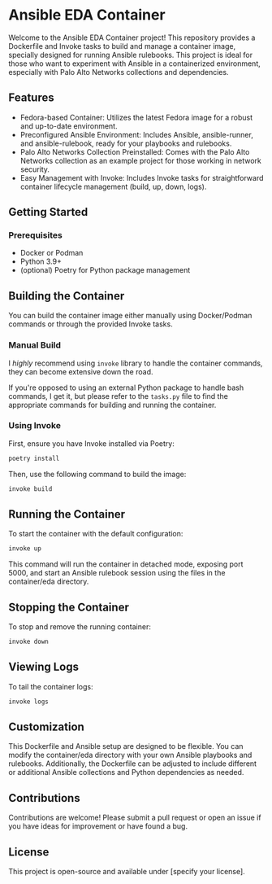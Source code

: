 # Ansible EDA Container

Welcome to the Ansible EDA Container project! This repository provides a Dockerfile and Invoke tasks to build and manage a container image, specially designed for running Ansible rulebooks. This project is ideal for those who want to experiment with Ansible in a containerized environment, especially with Palo Alto Networks collections and dependencies.

## Features

- Fedora-based Container: Utilizes the latest Fedora image for a robust and up-to-date environment.
- Preconfigured Ansible Environment: Includes Ansible, ansible-runner, and ansible-rulebook, ready for your playbooks and rulebooks.
- Palo Alto Networks Collection Preinstalled: Comes with the Palo Alto Networks collection as an example project for those working in network security.
- Easy Management with Invoke: Includes Invoke tasks for straightforward container lifecycle management (build, up, down, logs).

## Getting Started

### Prerequisites

- Docker or Podman
- Python 3.9+
- (optional) Poetry for Python package management

## Building the Container

You can build the container image either manually using Docker/Podman commands or through the provided Invoke tasks.

### Manual Build

I *highly* recommend using `invoke` library to handle the container commands, they can become extensive down the road.

If you're opposed to using an external Python package to handle bash commands, I get it, but please refer to the `tasks.py` file to find the appropriate commands for building and running the container.

### Using Invoke

First, ensure you have Invoke installed via Poetry:

```bash
poetry install
```

Then, use the following command to build the image:

```bash
invoke build
```

## Running the Container

To start the container with the default configuration:

```bash
invoke up
```

This command will run the container in detached mode, exposing port 5000, and start an Ansible rulebook session using the files in the container/eda directory.

## Stopping the Container

To stop and remove the running container:

```bash
invoke down
```

## Viewing Logs

To tail the container logs:

```bash
invoke logs
```

## Customization

This Dockerfile and Ansible setup are designed to be flexible. You can modify the container/eda directory with your own Ansible playbooks and rulebooks. Additionally, the Dockerfile can be adjusted to include different or additional Ansible collections and Python dependencies as needed.

## Contributions

Contributions are welcome! Please submit a pull request or open an issue if you have ideas for improvement or have found a bug.

## License

This project is open-source and available under [specify your license].
